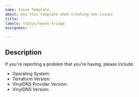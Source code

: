 ```yaml
---
name: Issue Template
about: Use this template when creating new issues
title: ''
labels: status/needs-triage
assignees: ''

---
```


## Description

If you're reporting a problem that you're having, please include:
- Operating System: 
- Terraform Version:
- VinylDNS Provider Version:
- VinylDNS Version:
